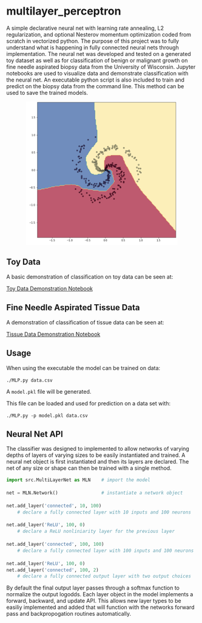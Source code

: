 # multilayer_perceptron
A simple declarative neural net with learning rate annealing, L2 regularization, and optional Nesterov momentum optimization coded from scratch in vectorized python.
The purpose of this project was to fully understand what is happening in fully connected neural nets through implementation. The neural net was developed and tested on a generated toy dataset as well as for classification of benign or malignant growth on fine needle aspirated biopsy data from the University of Wisconsin.
Jupyter notebooks are used to visualize data and demonstrate classification with the neural net. An executable python script is also included to train and predict on the biopsy data from the command line. This method can be used to save the trained models.

<p align="center">
	<img src="img/img.png" alt="Neural Net Classifier" width="400" />
</p>

## Toy Data
A basic demonstration of classification on toy data can be seen at:

[Toy Data Demonstration Notebook](multilayer_net_demo.ipynb)

## Fine Needle Aspirated Tissue Data
A demonstration of classification of tissue data can be seen at:

[Tissue Data Demonstration Notebook](multilayer_perceptron_fine_needle.ipynb)

## Usage
When using the executable the model can be trained on data:

`./MLP.py data.csv`

A `model.pkl` file will be generated.

This file can be loaded and used for prediction on a data set with:

`./MLP.py -p model.pkl data.csv`

## Neural Net API
The classifier was designed to implemented to allow networks of varying depths of layers of varying sizes to be easily instantiated and trained. A neural net object is first instantiated and then its layers are declared. The net of any size or shape can then be trained with a single method.

```python
import src.MultiLayerNet as MLN    # import the model

net = MLN.Network()                # instantiate a network object

net.add_layer('connected', 10, 100)
	# declare a fully connected layer with 10 inputs and 100 neurons

net.add_layer('ReLU', 100, 0)
	# declare a ReLU nonliniarity layer for the previous layer

net.add_layer('connected', 100, 100)
	# declare a fully connected layer with 100 inputs and 100 neurons

net.add_layer('ReLU', 100, 0)
net.add_layer('connected', 100, 2)
	# declare a fully connected output layer with two output choices
```

By default the final output layer passes through a softmax function to normalize the output logodds.
Each layer object in the model implements a forward, backward, and update API. This allows new layer types to be easiliy implemented and added that will function with the networks forward pass and backpropogation routines automatically.
